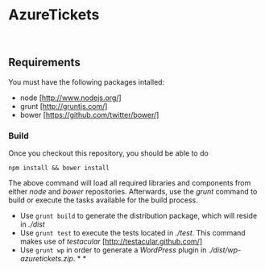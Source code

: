 AzureTickets
===========================================
<br />

## Requirements

You must have the following packages intalled:

* node [http://www.nodejs.org/]
* grunt [http://gruntjs.com/]
* bower [https://github.com/twitter/bower/]

### Build

Once you checkout this repository, you should be able to do

``
npm install && bower install
``

The above command will load all required libraries and components from either *node* and *bower* repositories.
Afterwards, use the *grunt* command to build or execute the tasks available for the build process.

* Use `grunt build` to generate the distribution package, which will reside in *./dist*
* Use `grunt test` to execute the tests located in *./test*. This command makes use of *testacular* [http://testacular.github.com/]
* Use `grunt wp` in order to generate a *WordPress* plugin in *./dist/wp-azuretickets.zip*.
                                                  * 
                                                  * 
